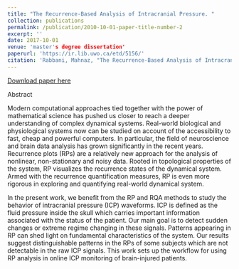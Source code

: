 ```yaml
---
title: "The Recurrence‑Based Analysis of Intracranial Pressure. "
collection: publications
permalink: /publication/2010-10-01-paper-title-number-2
excerpt: ''
date: 2017-10-01
venue: 'master's degree dissertation'
paperurl: 'https://ir.lib.uwo.ca/etd/5156/'
citation: 'Rabbani, Mahnaz, "The Recurrence-Based Analysis of Intracranial Pressure" (2017). Electronic Thesis and Dissertation Repository. 5156.'
---
```


[Download paper here](https://ir.lib.uwo.ca/etd/5156/)

Abstract    

Modern computational approaches tied together with the power of mathematical science has pushed us closer to reach a deeper understanding of complex dynamical systems. Real-world biological and physiological systems now can be studied on account of the accessibility to fast, cheap and powerful computers. In particular, the field of neuroscience and brain data analysis has grown significantly in the recent years. Recurrence plots (RPs) are a relatively new approach for the analysis of nonlinear, non-stationary and noisy data. Rooted in topological properties of the system, RP visualizes the recurrence states of the dynamical system. Armed with the recurrence quantification measures, RP is even more rigorous in exploring and quantifying real-world dynamical system.

In the present work, we benefit from the RP and RQA methods to study the behavior of intracranial pressure (ICP) waveforms. ICP is defined as the fluid pressure inside the skull which carries important information associated with the status of the patient. Our main goal is to detect sudden changes or extreme regime changing in these signals. Patterns appearing in RP can shed light on fundamental characteristics of the system. Our results suggest distinguishable patterns in the RPs of some subjects which are not detectable in the raw ICP signals. This work sets up the workflow for using RP analysis in online ICP monitoring of brain-injured patients.